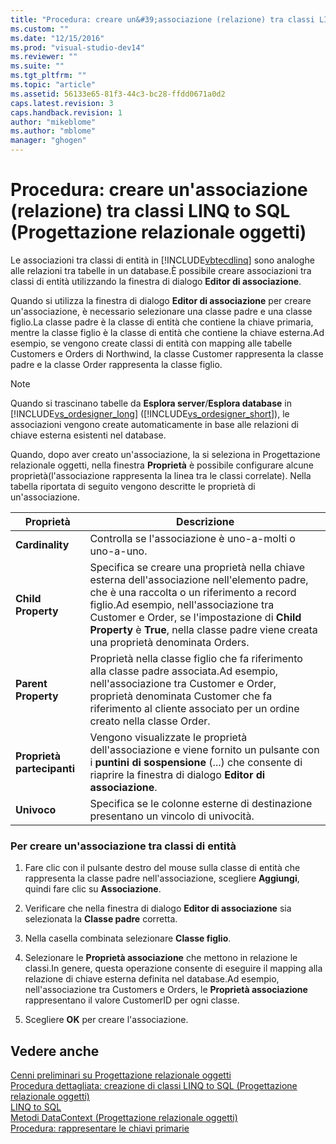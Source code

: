 ```yaml
---
title: "Procedura: creare un&#39;associazione (relazione) tra classi LINQ to SQL (Progettazione relazionale oggetti) | Microsoft Docs"
ms.custom: ""
ms.date: "12/15/2016"
ms.prod: "visual-studio-dev14"
ms.reviewer: ""
ms.suite: ""
ms.tgt_pltfrm: ""
ms.topic: "article"
ms.assetid: 56133e65-81f3-44c3-bc28-ffdd0671a0d2
caps.latest.revision: 3
caps.handback.revision: 1
author: "mikeblome"
ms.author: "mblome"
manager: "ghogen"
---
```

# Procedura: creare un&#39;associazione (relazione) tra classi LINQ to SQL (Progettazione relazionale oggetti)
Le associazioni tra classi di entità in [!INCLUDE[vbtecdlinq](../data-tools/includes/vbtecdlinq_md.md)] sono analoghe alle relazioni tra tabelle in un database.È possibile creare associazioni tra classi di entità utilizzando la finestra di dialogo **Editor di associazione**.  
  
 Quando si utilizza la finestra di dialogo **Editor di associazione** per creare un'associazione, è necessario selezionare una classe padre e una classe figlio.La classe padre è la classe di entità che contiene la chiave primaria, mentre la classe figlio è la classe di entità che contiene la chiave esterna.Ad esempio, se vengono create classi di entità con mapping alle tabelle Customers e Orders di Northwind, la classe Customer rappresenta la classe padre e la classe Order rappresenta la classe figlio.  
  
> [!NOTE]
>  Quando si trascinano tabelle da **Esplora server**\/**Esplora database** in [!INCLUDE[vs_ordesigner_long](../data-tools/includes/vs_ordesigner_long_md.md)] \([!INCLUDE[vs_ordesigner_short](../data-tools/includes/vs_ordesigner_short_md.md)]\), le associazioni vengono create automaticamente in base alle relazioni di chiave esterna esistenti nel database.  
  
 Quando, dopo aver creato un'associazione, la si seleziona in Progettazione relazionale oggetti, nella finestra **Proprietà** è possibile configurare alcune proprietà\(l'associazione rappresenta la linea tra le classi correlate\). Nella tabella riportata di seguito vengono descritte le proprietà di un'associazione.  
  
|Proprietà|Descrizione|  
|---------------|-----------------|  
|**Cardinality**|Controlla se l'associazione è uno\-a\-molti o uno\-a\-uno.|  
|**Child Property**|Specifica se creare una proprietà nella chiave esterna dell'associazione nell'elemento padre, che è una raccolta o un riferimento a record figlio.Ad esempio, nell'associazione tra Customer e Order, se l'impostazione di **Child Property** è **True**, nella classe padre viene creata una proprietà denominata Orders.|  
|**Parent Property**|Proprietà nella classe figlio che fa riferimento alla classe padre associata.Ad esempio, nell'associazione tra Customer e Order, proprietà denominata Customer che fa riferimento al cliente associato per un ordine creato nella classe Order.|  
|**Proprietà partecipanti**|Vengono visualizzate le proprietà dell'associazione e viene fornito un pulsante con i **puntini di sospensione** \(...\) che consente di riaprire la finestra di dialogo **Editor di associazione**.|  
|**Univoco**|Specifica se le colonne esterne di destinazione presentano un vincolo di univocità.|  
  
### Per creare un'associazione tra classi di entità  
  
1.  Fare clic con il pulsante destro del mouse sulla classe di entità che rappresenta la classe padre nell'associazione, scegliere **Aggiungi**, quindi fare clic su **Associazione**.  
  
2.  Verificare che nella finestra di dialogo **Editor di associazione** sia selezionata la **Classe padre** corretta.  
  
3.  Nella casella combinata selezionare **Classe figlio**.  
  
4.  Selezionare le **Proprietà associazione** che mettono in relazione le classi.In genere, questa operazione consente di eseguire il mapping alla relazione di chiave esterna definita nel database.Ad esempio, nell'associazione tra Customers e Orders, le **Proprietà associazione** rappresentano il valore CustomerID per ogni classe.  
  
5.  Scegliere **OK** per creare l'associazione.  
  
## Vedere anche  
 [Cenni preliminari su Progettazione relazionale oggetti](../Topic/LINQ%20to%20SQL%20Tools%20in%20Visual%20Studio1.md)   
 [Procedura dettagliata: creazione di classi LINQ to SQL \(Progettazione relazionale oggetti\)](../Topic/Walkthrough:%20Creating%20LINQ%20to%20SQL%20Classes%20\(O-R%20Designer\).md)   
 [LINQ to SQL](../Topic/LINQ%20to%20SQL.md)   
 [Metodi DataContext \(Progettazione relazionale oggetti\)](../data-tools/datacontext-methods-o-r-designer.md)   
 [Procedura: rappresentare le chiavi primarie](../Topic/How%20to:%20Represent%20Primary%20Keys.md)